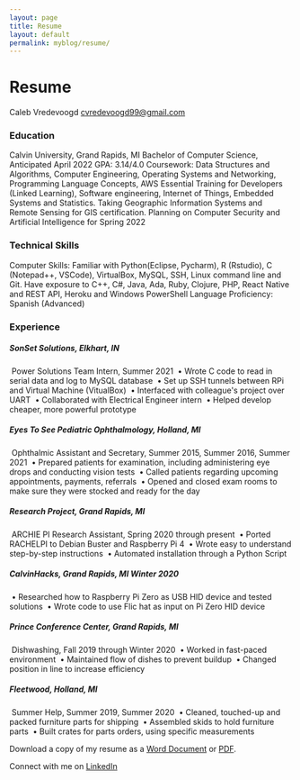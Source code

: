 ```yaml
---
layout: page
title: Resume
layout: default
permalink: myblog/resume/
---
```

# Resume

Caleb Vredevoogd
cvredevoogd99@gmail.com

### Education   

Calvin University, Grand Rapids, MI
Bachelor of Computer Science, Anticipated April 2022
GPA: 3.14/4.0
Coursework: Data Structures and Algorithms, Computer Engineering, Operating Systems and Networking, Programming Language Concepts, AWS Essential Training for Developers (Linked Learning), Software engineering, Internet of Things, Embedded Systems and Statistics. Taking Geographic Information Systems and Remote Sensing for GIS certification. Planning on Computer Security and Artificial Intelligence for Spring 2022


### Technical Skills   

Computer Skills: Familiar with Python(Eclipse, Pycharm), R (Rstudio), C (Notepad++, VSCode), VirtualBox, MySQL, SSH, Linux command line and Git. Have exposure to C++, C#, Java, Ada, Ruby, Clojure, PHP, React Native and REST API, Heroku and Windows PowerShell
Language Proficiency: Spanish (Advanced)

### Experience   

##### SonSet Solutions, Elkhart, IN

​	Power Solutions Team Intern, Summer 2021
​    • Wrote C code to read in serial data and log to MySQL database
​    • Set up SSH tunnels between RPi and Virtual Machine (VitualBox)
​    • Interfaced with colleague's project over UART
​    • Collaborated with Electrical Engineer intern
​    • Helped develop cheaper, more powerful prototype

##### Eyes To See Pediatric Ophthalmology, Holland, MI

​	Ophthalmic Assistant and Secretary, Summer 2015, Summer 2016, Summer 2021
​    • Prepared patients for examination, including administering eye drops and conducting vision tests
​    • Called patients regarding upcoming appointments, payments, referrals
​    • Opened and closed exam rooms to make sure they were stocked and ready for the day

##### Research Project, Grand Rapids, MI

​	ARCHIE PI Research Assistant, Spring 2020 through present
​    • Ported RACHELPI to Debian Buster and Raspberry Pi 4
​    • Wrote easy to understand step-by-step instructions
​    • Automated installation through a Python Script

##### CalvinHacks, Grand Rapids, MI Winter 2020

​    • Researched how to Raspberry Pi Zero as USB HID device and tested solutions
​    • Wrote code to use Flic hat as input on Pi Zero HID device

##### Prince Conference Center, Grand Rapids, MI

​	Dishwashing, Fall 2019 through Winter 2020
​    • Worked in fast-paced environment
​    • Maintained flow of dishes to prevent buildup
​    • Changed position in line to increase efficiency

##### Fleetwood, Holland, MI

​	Summer Help, Summer 2019, Summer 2020
​    • Cleaned, touched-up and packed furniture parts for shipping
​    • Assembled skids to hold furniture parts
​    • Built crates for parts orders, using specific measurements

Download a copy of my resume as a [Word Document](https://www.dropbox.com/s/2w4p63m4m5vseum/Caleb%20Vredevoogd-%20Resume.docx?dl=0) or [PDF](https://www.dropbox.com/s/2idjrohb1u69utv/Caleb%20Vredevoogd-%20Resume.pdf?dl=0).

Connect with me on [LinkedIn](https://www.linkedin.com/in/caleb-vredevoogd-71515a166/)

